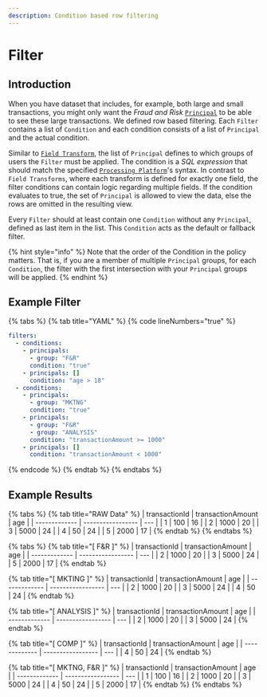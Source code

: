 ```yaml
---
description: Condition based row filtering
---
```


# Filter

## Introduction

When you have dataset that includes, for example, both large and small transactions, you might only want the _Fraud and Risk_ [`Principal`](../principals.md) to be able to see these large transactions. We defined row based filtering. Each `Filter` contains a list of `Condition` and each condition consists of a list of `Principal` and the actual condition.

Similar to [`Field Transform`](field-transform.md), the list of `Principal` defines to which groups of users the `Filter` must be applied. The condition is a _SQL expression_ that should match the specified [`Processing Platform`](../../reference/processing-platform-integrations/)'s syntax. In contrast to `Field Transforms`, where each transform is defined for exactly one field, the filter conditions can contain logic regarding multiple fields. If the condition evaluates to true, the set of `Principal` is allowed to view the data, else the rows are omitted in the resulting view.

Every `Filter` should at least contain one `Condition` without any `Principal`, defined as last item in the list. This `Condition` acts as the default or fallback filter.

{% hint style="info" %}
Note that the order of the Condition in the policy matters. That is, if you are a member of multiple `Principal` groups, for each `Condition`, the filter with the first intersection with your `Principal` groups will be applied.
{% endhint %}

## Example Filter

{% tabs %}
{% tab title="YAML" %}
{% code lineNumbers="true" %}
```yaml
filters:
  - conditions:
    - principals:
      - group: "F&R"
      condition: "true"
    - principals: []
      condition: "age > 18"
  - conditions:
    - principals:
      - group: "MKTNG"
      condition: "true"
    - principals:
      - group: "F&R"
      - group: "ANALYSIS"
      condition: "transactionAmount >= 1000"
    - principals: []
      condition: "transactionAmount < 1000"
```
{% endcode %}
{% endtab %}
{% endtabs %}

## Example Results

{% tabs %}
{% tab title="RAW Data" %}
| transactionId | transactionAmount | age |
| ------------- | ----------------- | --- |
| 1             | 100               | 16  |
| 2             | 1000              | 20  |
| 3             | 5000              | 24  |
| 4             | 50                | 24  |
| 5             | 2000              | 17  |
{% endtab %}
{% endtabs %}

{% tabs %}
{% tab title="[ F&R ]" %}
| transactionId | transactionAmount | age |
| ------------- | ----------------- | --- |
| 2             | 1000              | 20  |
| 3             | 5000              | 24  |
| 5             | 2000              | 17  |
{% endtab %}

{% tab title="[ MKTING ]" %}
| transactionId | transactionAmount | age |
| ------------- | ----------------- | --- |
| 2             | 1000              | 20  |
| 3             | 5000              | 24  |
| 4             | 50                | 24  |
{% endtab %}

{% tab title="[ ANALYSIS ]" %}
| transactionId | transactionAmount | age |
| ------------- | ----------------- | --- |
| 2             | 1000              | 20  |
| 3             | 5000              | 24  |
{% endtab %}

{% tab title="[ COMP ]" %}
| transactionId | transactionAmount | age |
| ------------- | ----------------- | --- |
| 4             | 50                | 24  |
{% endtab %}

{% tab title="[ MKTNG, F&R ]" %}
| transactionId | transactionAmount | age |
| ------------- | ----------------- | --- |
| 1             | 100               | 16  |
| 2             | 1000              | 20  |
| 3             | 5000              | 24  |
| 4             | 50                | 24  |
| 5             | 2000              | 17  |
{% endtab %}
{% endtabs %}
